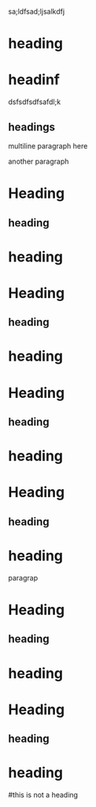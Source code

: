 sa;ldfsad;ljsalkdfj
# heading

# headinf
dsfsdfsdfsafdl;k
## headings

multiline paragraph
here

another paragraph

# Heading
## heading
# heading
# Heading
## heading
# heading
# Heading
## heading
# heading
# Heading
## heading
# heading
paragrap
# Heading
## heading
# heading
# Heading
## heading
# heading 

#this is not a heading

